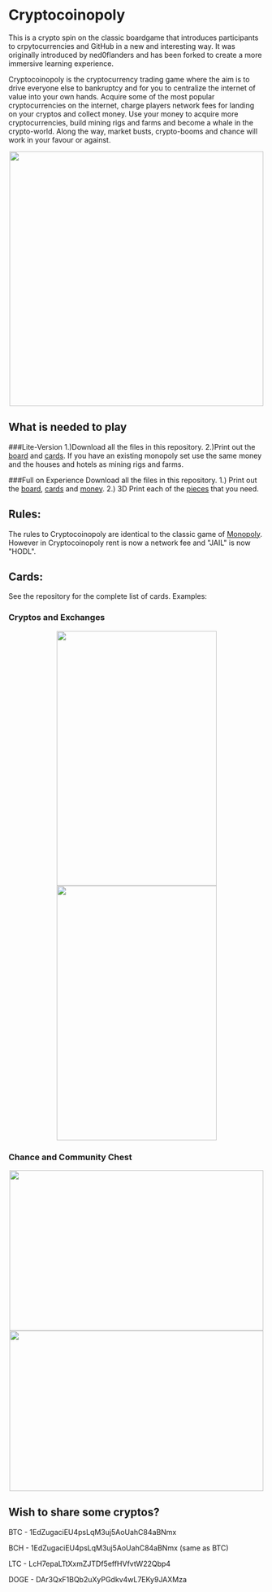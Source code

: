 # Cryptocoinopoly
This is a crypto spin on the classic boardgame that introduces participants to crpytocurrencies and GitHub in a new and interesting way. It was originally introduced by ned0flanders and has been forked to create a more immersive learning experience. 

Cryptocoinopoly is the cryptocurrency trading game where the aim is to drive everyone else to bankruptcy and for you to centralize the internet of value into your own hands. Acquire some of the most popular cryptocurrencies on the internet, charge players network fees for landing on your cryptos and collect money. Use your money to acquire more cryptocurrencies, build mining rigs and farms and become a whale in the crypto-world. Along the way, market busts, crypto-booms and chance will work in your favour or against.

<p align="center"> 
<img src="https://github.com/ned0flanders/Cryptocoinopoly/blob/master/boardV01.png" height="500" width="500">
</p>

## What is needed to play

###Lite-Version
1.)Download all the files in this repository. 
2.)Print out the [board](https://github.com/cryptocoinopoly/Cryptocoinopoly/blob/master/boardV01.png) and [cards](https://github.com/cryptocoinopoly/Cryptocoinopoly/tree/master/Cards). If you have an existing monopoly set use the same money and the houses and hotels as mining rigs and farms. 

###Full on Experience
Download all the files in this repository. 
1.) Print out the [board](https://github.com/cryptocoinopoly/Cryptocoinopoly/blob/master/boardV01.png), [cards](https://github.com/cryptocoinopoly/Cryptocoinopoly/tree/master/Cards) and [money](https://github.com/cryptocoinopoly/Cryptocoinopoly/tree/master/Money).
2.) 3D Print each of the [pieces](https://github.com/cryptocoinopoly/Cryptocoinopoly/tree/master/Pieces) that you need.

## Rules:
The rules to Cryptocoinopoly are identical to the classic game of [Monopoly](https://www.hasbro.com/common/instruct/monins.pdf). However in Cryptocoinopoly rent is now a network fee and "JAIL" is now "HODL".

## Cards:
See the repository for the complete list of cards. Examples:

### Cryptos and Exchanges

<p align="center"> 
<img src="https://github.com/ned0flanders/Cryptocoinopoly/blob/master/Cryptos/dogecoincard.png" height="500" width="315">
<img src="https://github.com/ned0flanders/Cryptocoinopoly/blob/master/Exchanges/binancecard.png" height="500" width="315">
</p>

### Chance and Community Chest
<p align="center"> 
<img src="https://github.com/ned0flanders/Cryptocoinopoly/blob/master/Chance/chancecardnegREPAIR.png" height="315" width="500">
<img src="https://github.com/ned0flanders/Cryptocoinopoly/blob/master/Community_Chest/comunitycardposTWEET.png" height="315" width="500">
</p>

## Wish to share some cryptos?

BTC  - 1EdZugaciEU4psLqM3uj5AoUahC84aBNmx

BCH  - 1EdZugaciEU4psLqM3uj5AoUahC84aBNmx (same as BTC)

LTC  - LcH7epaLTtXxmZJTDf5effHVfvtW22Qbp4

DOGE - DAr3QxF1BQb2uXyPGdkv4wL7EKy9JAXMza
